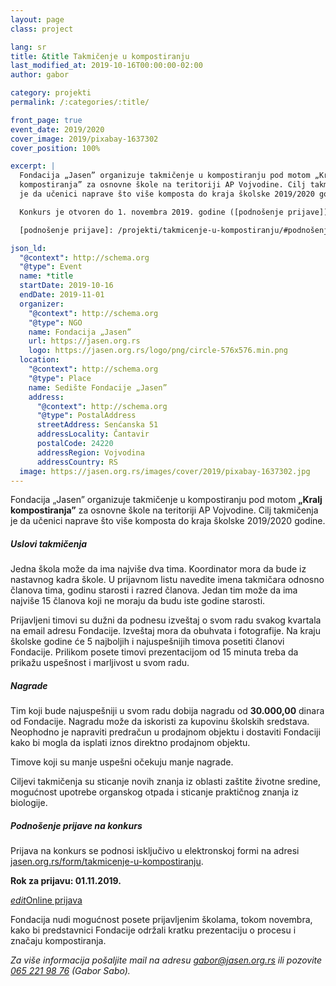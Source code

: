 ```yaml
---
layout: page
class: project

lang: sr
title: &title Takmičenje u kompostiranju
last_modified_at: 2019-10-16T00:00:00-02:00
author: gabor

category: projekti
permalink: /:categories/:title/

front_page: true
event_date: 2019/2020
cover_image: 2019/pixabay-1637302
cover_position: 100%

excerpt: |
  Fondacija „Jasen” organizuje takmičenje u kompostiranju pod motom „Kralj
  kompostiranja” za osnovne škole na teritoriji AP Vojvodine. Cilj takmičenja
  je da učenici naprave što više komposta do kraja školske 2019/2020 godine.

  Konkurs je otvoren do 1. novembra 2019. godine ([podnošenje prijave]).

  [podnošenje prijave]: /projekti/takmicenje-u-kompostiranju/#podnošenje-prijave-na-konkurs

json_ld:
  "@context": http://schema.org
  "@type": Event
  name: *title
  startDate: 2019-10-16
  endDate: 2019-11-01
  organizer:
    "@context": http://schema.org
    "@type": NGO
    name: Fondacija „Jasen”
    url: https://jasen.org.rs
    logo: https://jasen.org.rs/logo/png/circle-576x576.min.png
  location:
    "@context": http://schema.org
    "@type": Place
    name: Sedište Fondacije „Jasen”
    address:
      "@context": http://schema.org
      "@type": PostalAddress
      streetAddress: Senćanska 51
      addressLocality: Čantavir
      postalCode: 24220
      addressRegion: Vojvodina
      addressCountry: RS
  image: https://jasen.org.rs/images/cover/2019/pixabay-1637302.jpg
---
```


Fondacija „Jasen” organizuje takmičenje u kompostiranju pod motom **„Kralj
kompostiranja”** za osnovne škole na teritoriji AP Vojvodine. Cilj takmičenja
je da učenici naprave što više komposta do kraja školske 2019/2020 godine.

##### Uslovi takmičenja

Jedna škola može da ima najviše dva tima. Koordinator mora da bude iz nastavnog
kadra škole. U prijavnom listu navedite imena takmičara odnosno članova tima,
godinu starosti i razred članova. Jedan tim može da ima najviše 15 članova koji
ne moraju da budu iste godine starosti.

Prijavljeni timovi su dužni da podnesu izveštaj o svom radu svakog kvartala na
email adresu Fondacije. Izveštaj mora da obuhvata i fotografije. Na kraju
školske godine će 5 najboljih i najuspešnijih timova posetiti članovi
Fondacije. Prilikom posete timovi prezentacijom od 15 minuta treba da prikažu
uspešnost i marljivost u svom radu.

##### Nagrade

Tim koji bude najuspešniji u svom radu dobija nagradu od **30.000,00** dinara
od Fondacije. Nagradu može da iskoristi za kupovinu školskih sredstava.
Neophodno je napraviti predračun u prodajnom objektu i dostaviti Fondaciji kako
bi mogla da isplati iznos direktno prodajnom objektu.

Timove koji su manje uspešni očekuju manje nagrade.

Ciljevi takmičenja su sticanje novih znanja iz oblasti zaštite životne sredine, mogućnost
upotrebe organskog otpada i sticanje praktičnog znanja iz biologije.

##### Podnošenje prijave na konkurs

Prijava na konkurs se podnosi isključivo u elektronskoj formi na adresi
[jasen.org.rs/form/takmicenje-u-kompostiranju].

**Rok za prijavu: 01.11.2019.**

<p class="buttons">
  <a class="btn waves-effect waves-light" href="/form/takmicenje-u-kompostiranju"><i class="material-icons left">edit</i>Online prijava</a>
</p>

Fondacija nudi mogućnost posete prijavljenim školama, tokom novembra, kako bi
predstavnici Fondacije održali kratku prezentaciju o procesu i značaju
kompostiranja.

_Za više informacija pošaljite mail na adresu [gabor@jasen.org.rs] ili pozovite
[065 221 98 76] (Gabor Sabo)._

[gabor@jasen.org.rs]: mailto:gabor@jasen.org.rs
[065 221 98 76]: tel:+381652219876
[jasen.org.rs/form/takmicenje-u-kompostiranju]: /form/takmicenje-u-kompostiranju
